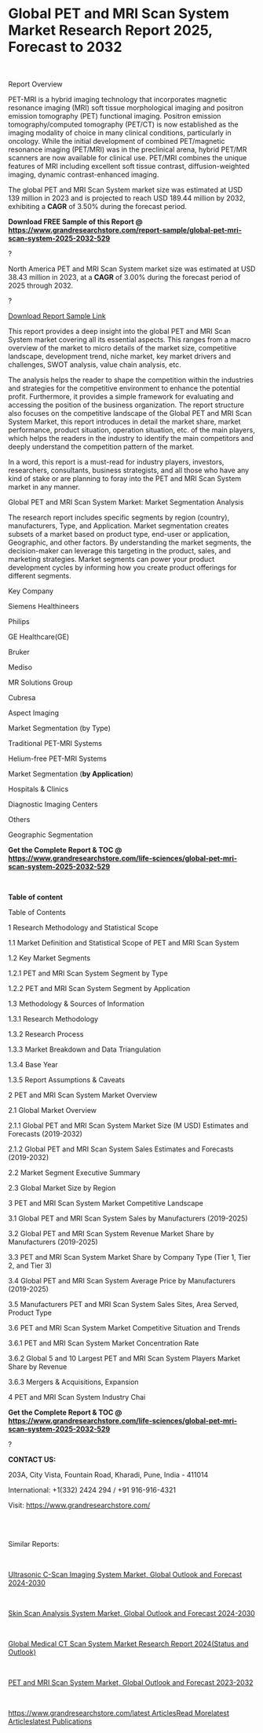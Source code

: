 <h1>Global PET and MRI Scan System Market Research Report 2025, Forecast to 2032</h1><br/><p>Report Overview</p>
 
 
 
 <p>PET-MRI is a hybrid imaging technology that incorporates magnetic resonance imaging (MRI) soft tissue morphological imaging and positron emission tomography (PET) functional imaging. Positron emission tomography/computed tomography (PET/CT) is now established as the imaging modality of choice in many clinical conditions, particularly in oncology. While the initial development of combined PET/magnetic resonance imaging (PET/MRI) was in the preclinical arena, hybrid PET/MR scanners are now available for clinical use. PET/MRI combines the unique features of MRI including excellent soft tissue contrast, diffusion-weighted imaging, dynamic contrast-enhanced imaging.</p>
 
 
 
 <p>The global PET and MRI Scan System market size was estimated at USD 139 million in 2023 and is projected to reach USD 189.44 million by 2032, exhibiting a <strong>CAGR</strong> of 3.50% during the forecast period.</p>
 
 
 
 <div><b>Download FREE Sample of this Report @ <a href="https://www.grandresearchstore.com/report-sample/global-pet-mri-scan-system-2025-2032-529">https://www.grandresearchstore.com/report-sample/global-pet-mri-scan-system-2025-2032-529</a></b></div>
 
 
 
 <p>? </p>
 
 
 
 <p>North America PET and MRI Scan System market size was estimated at USD 38.43 million in 2023, at a <strong>CAGR</strong> of 3.00% during the forecast period of 2025 through 2032.</p>
 
 
 
 <p>? </p>
 
 
 
 <p><a href="https://www.grandresearchstore.com/mr-admin/report-sample/global-pet-mri-scan-system-2025-2032-529">Download Report Sample Link</a></p>
 
 
 
 <p>This report provides a deep insight into the global PET and MRI Scan System market covering all its essential aspects. This ranges from a macro overview of the market to micro details of the market size, competitive landscape, development trend, niche market, key market drivers and challenges, SWOT analysis, value chain analysis, etc.</p>
 
 
 
 <p>The analysis helps the reader to shape the competition within the industries and strategies for the competitive environment to enhance the potential profit. Furthermore, it provides a simple framework for evaluating and accessing the position of the business organization. The report structure also focuses on the competitive landscape of the Global PET and MRI Scan System Market, this report introduces in detail the market share, market performance, product situation, operation situation, etc. of the main players, which helps the readers in the industry to identify the main competitors and deeply understand the competition pattern of the market.</p>
 
 
 
 <p>In a word, this report is a must-read for industry players, investors, researchers, consultants, business strategists, and all those who have any kind of stake or are planning to foray into the PET and MRI Scan System market in any manner.</p>
 
 
 
 <p>Global PET and MRI Scan System Market: Market Segmentation Analysis</p>
 
 
 
 <p>The research report includes specific segments by region (country), manufacturers, Type, and Application. Market segmentation creates subsets of a market based on product type, end-user or application, Geographic, and other factors. By understanding the market segments, the decision-maker can leverage this targeting in the product, sales, and marketing strategies. Market segments can power your product development cycles by informing how you create product offerings for different segments.</p>
 
 
 
 <p>Key Company</p>
 
 
 
 <p>Siemens Healthineers</p>
 
 
 
 <p>Philips</p>
 
 
 
 <p>GE Healthcare(GE)</p>
 
 
 
 <p>Bruker</p>
 
 
 
 <p>Mediso</p>
 
 
 
 <p>MR Solutions Group</p>
 
 
 
 <p>Cubresa</p>
 
 
 
 <p>Aspect Imaging</p>
 
 
 
 <p>Market Segmentation (by Type)</p>
 
 
 
 <p>Traditional PET-MRI Systems</p>
 
 
 
 <p>Helium-free PET-MRI Systems</p>
 
 
 
 <p>Market Segmentation (<strong>by Application</strong>)</p>
 
 
 
 <p>Hospitals & Clinics</p>
 
 
 
 <p>Diagnostic Imaging Centers</p>
 
 
 
 <p>Others</p>
 
 
 
 <p>Geographic Segmentation</p>
 
 
 
 <div><b>Get the Complete Report & TOC @ <a href="https://www.grandresearchstore.com/life-sciences/global-pet-mri-scan-system-2025-2032-529">https://www.grandresearchstore.com/life-sciences/global-pet-mri-scan-system-2025-2032-529</a></b></div>
 
 
 
 <p><br />
 
 <b>Table of content</b></p>
 
 
 
 <p>Table of Contents<br />
 
 1 Research Methodology and Statistical Scope<br />
 
 1.1 Market Definition and Statistical Scope of PET and MRI Scan System<br />
 
 1.2 Key Market Segments<br />
 
 1.2.1 PET and MRI Scan System Segment by Type<br />
 
 1.2.2 PET and MRI Scan System Segment by Application<br />
 
 1.3 Methodology & Sources of Information<br />
 
 1.3.1 Research Methodology<br />
 
 1.3.2 Research Process<br />
 
 1.3.3 Market Breakdown and Data Triangulation<br />
 
 1.3.4 Base Year<br />
 
 1.3.5 Report Assumptions & Caveats<br />
 
 2 PET and MRI Scan System Market Overview<br />
 
 2.1 Global Market Overview<br />
 
 2.1.1 Global PET and MRI Scan System Market Size (M USD) Estimates and Forecasts (2019-2032)<br />
 
 2.1.2 Global PET and MRI Scan System Sales Estimates and Forecasts (2019-2032)<br />
 
 2.2 Market Segment Executive Summary<br />
 
 2.3 Global Market Size by Region<br />
 
 3 PET and MRI Scan System Market Competitive Landscape<br />
 
 3.1 Global PET and MRI Scan System Sales by Manufacturers (2019-2025)<br />
 
 3.2 Global PET and MRI Scan System Revenue Market Share by Manufacturers (2019-2025)<br />
 
 3.3 PET and MRI Scan System Market Share by Company Type (Tier 1, Tier 2, and Tier 3)<br />
 
 3.4 Global PET and MRI Scan System Average Price by Manufacturers (2019-2025)<br />
 
 3.5 Manufacturers PET and MRI Scan System Sales Sites, Area Served, Product Type<br />
 
 3.6 PET and MRI Scan System Market Competitive Situation and Trends<br />
 
 3.6.1 PET and MRI Scan System Market Concentration Rate<br />
 
 3.6.2 Global 5 and 10 Largest PET and MRI Scan System Players Market Share by Revenue<br />
 
 3.6.3 Mergers & Acquisitions, Expansion<br />
 
 4 PET and MRI Scan System Industry Chai</p>
 
 
 
 <div><b>Get the Complete Report & TOC @ <a href="https://www.grandresearchstore.com/life-sciences/global-pet-mri-scan-system-2025-2032-529">https://www.grandresearchstore.com/life-sciences/global-pet-mri-scan-system-2025-2032-529</a></b></div>
 
 
 
 <p>? </p>
 
 
 
 <p><b>CONTACT US:</b><br />
 
 203A, City Vista, Fountain Road, Kharadi, Pune, India - 411014<br />
 
 International: +1(332) 2424 294 / +91 916-916-4321<br />
 
 Visit: <a href="https://www.grandresearchstore.com/">https://www.grandresearchstore.com/</a><br />
 
 <br />
 
 <br />
 
 Similar Reports:<br />
 
 <br />
 
 <a href="https://www.grandresearchstore.com/machines/global-ultrasonic-cscan-imaging-system-forecast-2024-2030-608">Ultrasonic C-Scan Imaging System Market, Global Outlook and Forecast 2024-2030</a><br />
 
 <br />
 
 <a href="https://www.grandresearchstore.com/life-sciences/global-skin-scan-system-forecast-2024-2030-293">Skin Scan Analysis System Market, Global Outlook and Forecast 2024-2030</a><br />
 
 <br />
 
 <a href="https://www.grandresearchstore.com/life-sciences/global-medical-ct-scan-system-2024-475">Global Medical CT Scan System Market Research Report 2024(Status and Outlook)</a><br />
 
 <br />
 
 <a href="https://www.grandresearchstore.com/life-sciences/global-pet-mri-scan-system-forecast-2023-2032-840">PET and MRI Scan System Market, Global Outlook and Forecast 2023-2032</a><br />
 
 <br />
 
 <a href="https://gyeongbokgung.com">https://www.grandresearchstore.com/</a><a href="https://hallyeomaritime.com">latest Articles</a><a href="https://jingwansa.com">Read More</a><a href="https://nguoiviet.jp/">latest Articles</a><a href="https://www.intelmarketresearch.com/">latest Publications</a></p>